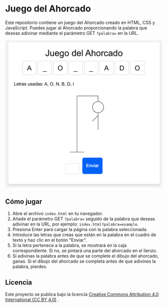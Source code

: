 # Juego del Ahorcado

Este repositorio contiene un juego del Ahorcado creado en HTML, CSS y JavaScript. Puedes jugar al Ahorcado proporcionando la palabra que deseas adivinar mediante el parámetro GET `?palabra=` en la URL.

![Captura de pantalla](screenshot.png)

## Cómo jugar

1. Abre el archivo `index.html` en tu navegador.
2. Añade el parámetro GET `?palabra=` seguido de la palabra que deseas adivinar en la URL, por ejemplo: `index.html?palabra=example`.
3. Presiona Enter para cargar la página con la palabra seleccionada.
4. Introduce las letras que creas que están en la palabra en el cuadro de texto y haz clic en el botón "Enviar".
5. Si la letra pertenece a la palabra, se mostrará en la caja correspondiente. Si no, se pintará una parte del ahorcado en el lienzo.
6. Si adivinas la palabra antes de que se complete el dibujo del ahorcado, ganas. Si el dibujo del ahorcado se completa antes de que adivines la palabra, pierdes.

## Licencia

Este proyecto se publica bajo la licencia [Creative Commons Attribution 4.0 International (CC BY 4.0)](https://creativecommons.org/licenses/by/4.0/) .